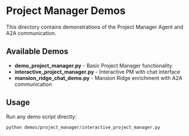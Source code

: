 # Project Manager Demos

This directory contains demonstrations of the Project Manager Agent and A2A communication.

## Available Demos

- **demo_project_manager.py** - Basic Project Manager functionality
- **interactive_project_manager.py** - Interactive PM with chat interface
- **mansion_ridge_chat_demo.py** - Mansion Ridge enrichment with A2A communication

## Usage

Run any demo script directly:
```bash
python demos/project_manager/interactive_project_manager.py
```
